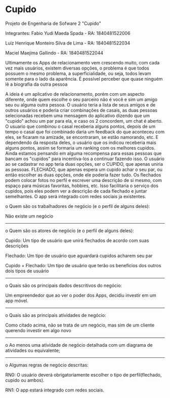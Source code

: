 # Cupido
Projeto de Engenharia de Sofware 2 "Cupido" 

Integrantes:
Fabio Yudi Maeda Spada - RA: 1840481522006

Luiz Henrique Monteiro Silva de Lima - RA: 1840481522034

Maciel Maejima Gallindo -  RA: 1840481522044


Ultimamente os Apps de relacionamento vem crescendo muito, com cada vez mais usuários, existem diversas opções, o problema é que todos possuem o mesmo problema, a superficialidade, ou seja, todos levam somente para o lado da aparência.
É possível perceber que quase ninguém lê a biografia da outra pessoa

A ideia é um aplicativo de relacionamento, porém com um aspecto diferente, onde quem escolhe o seu parceiro não é você e sim um amigo seu ou alguma outra pessoa. O usuário teria a lista de seus amigos e de outros usuários e poderia criar combinações de casais, as duas pessoas selecionadas recebem uma mensagem do aplicativo dizendo que um "cupido" achou um par para ela, e caso os 2 concordem, um chat é aberto.
O usuario que combinou o casal receberia alguns pontos, depois de um tempo o casal que foi combinado daria um feedback do que aconteceu com eles, se ficaram na amizade, se encontraram, se estão namorando, etc. E dependendo da resposta deles, o usuário que os indicou receberia mais alguns pontos, assim se formaria um ranking com os melhores cupidos.
Ainda estamos pensando em alguma recompensa para essas pessoas que bancam os "cupidos" para incentiva-los a continuar fazendo isso. 
O usuário ao se cadastrar no app teria duas opções, ser o CUPIDO, que apenas uniria as pessoas. FLECHADO, que apenas espera um cupido achar o seu par, ou então escolher as duas opções, onde ele poderia fazer tudo.
Os flechados podem colocar fotos no perfil e escrever uma descrição de si mesmo, com espaço para músicas favoritas, hobbies, etc. Isso facilitaria o serviço dos cupidos, pois eles podem ver a descrição de cada flechado e juntar semelhantes.
O app será integrado com redes sociais ja existentes.

o	Quem são os trabalhadores de negócio (e o perfil de alguns deles):

Não existe um negócio
_________________________________________________________________________________
o	Quem são os atores de negócio (e o perfil de alguns deles):

Cupido: Um tipo de usuário que unirá flechados de acordo com suas descrições

Flechado: Um tipo de usuário que aguardará cupidos acharem seu par

Cupido + Flechado: Um tipo de usuário que terão os benefícios dos outros dois tipos de usuário
_________________________________________________________________________________
o	Quais são os principais dados descritivos do negócio:

Um empreendedor que ao ver o poder dos Apps, decidiu investir em um app móvel.
_________________________________________________________________________________
o	Quais são as principais atividades de negócio:

Como citado acima, não se trata de um negócio, mas sim de um cliente querendo investir em algo novo
_________________________________________________________________________________
o Ao menos uma atividade de negócio detalhada com um diagrama de atividades ou equivalente;



_________________________________________________________________________________
o Algumas regras de negócio descritas:

RN0: O usuário deverá obrigatoriamente escolher o tipo de perfil(flechado, cupido ou ambos).

RN1: O app estará integrado com redes sociais.



